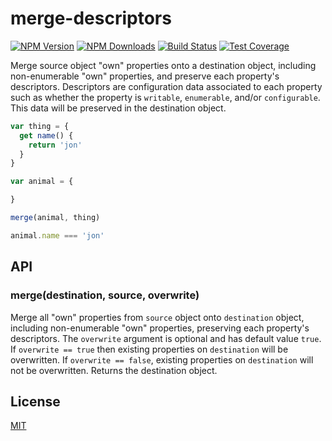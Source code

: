 # merge-descriptors

[![NPM Version][npm-image]][npm-url]
[![NPM Downloads][downloads-image]][downloads-url]
[![Build Status][travis-image]][travis-url]
[![Test Coverage][coveralls-image]][coveralls-url]

Merge source object "own" properties onto a destination object, including 
non-enumerable "own" properties, and preserve each property's descriptors. 
Descriptors are configuration data associated to each property such as whether 
the property is `writable`, `enumerable`, and/or `configurable`.  This data 
will be preserved in the destination object.

```js
var thing = {
  get name() {
    return 'jon'
  }
}

var animal = {

}

merge(animal, thing)

animal.name === 'jon'
```

## API

### merge(destination, source, overwrite)

Merge all "own" properties from `source` object onto `destination` object, 
including non-enumerable "own" properties, preserving each property's descriptors. 
The `overwrite` argument is optional and has default value `true`. If 
`overwrite == true` then existing properties on `destination` will be overwritten. 
If `overwrite == false`, existing properties on `destination` will not be 
overwritten. Returns the destination object.

## License

[MIT](LICENSE)

[npm-image]: https://img.shields.io/npm/v/merge-descriptors.svg
[npm-url]: https://npmjs.org/package/merge-descriptors
[travis-image]: https://img.shields.io/travis/component/merge-descriptors/master.svg
[travis-url]: https://travis-ci.org/component/merge-descriptors
[coveralls-image]: https://img.shields.io/coveralls/component/merge-descriptors/master.svg
[coveralls-url]: https://coveralls.io/r/component/merge-descriptors?branch=master
[downloads-image]: https://img.shields.io/npm/dm/merge-descriptors.svg
[downloads-url]: https://npmjs.org/package/merge-descriptors
